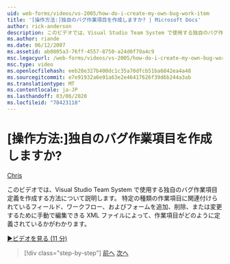 ```yaml
---
uid: web-forms/videos/vs-2005/how-do-i-create-my-own-bug-work-item
title: '[操作方法:]独自のバグ作業項目を作成しますか? | Microsoft Docs'
author: rick-anderson
description: このビデオでは、Visual Studio Team System で使用する独自のバグ作業項目定義を作成する方法について説明します。 XML fil によって作業項目がどのように定義されているかがわかります。
ms.author: riande
ms.date: 06/12/2007
ms.assetid: ab0805a3-76ff-4557-8750-a24d0f79a4c9
msc.legacyurl: /web-forms/videos/vs-2005/how-do-i-create-my-own-bug-work-item
msc.type: video
ms.openlocfilehash: eeb28e327b400dc1c35a70dfcb51ba6842ea4a48
ms.sourcegitcommit: e7e91932a6e91a63e2e46417626f39d6b244a3ab
ms.translationtype: MT
ms.contentlocale: ja-JP
ms.lasthandoff: 03/06/2020
ms.locfileid: "78423118"
---
```

# <a name="how-do-i-create-my-own-bug-work-item"></a>[操作方法:]独自のバグ作業項目を作成しますか?

[Chris](https://twitter.com/CMenegay)

このビデオでは、Visual Studio Team System で使用する独自のバグ作業項目定義を作成する方法について説明します。 特定の種類の作業項目に関連付けられているフィールド、ワークフロー、およびフォームを追加、削除、または変更するために手動で編集できる XML ファイルによって、作業項目がどのように定義されているかがわかります。

[&#9654;ビデオを見る (11 分)](https://channel9.msdn.com/Blogs/ASP-NET-Site-Videos/how-do-i-create-my-own-bug-work-item)

> [!div class="step-by-step"]
> [前へ](how-do-i-integrate-defect-tracking-with-testing.md)
> [次へ](how-do-i-write-code-more-quickly-with-unit-tests.md)
